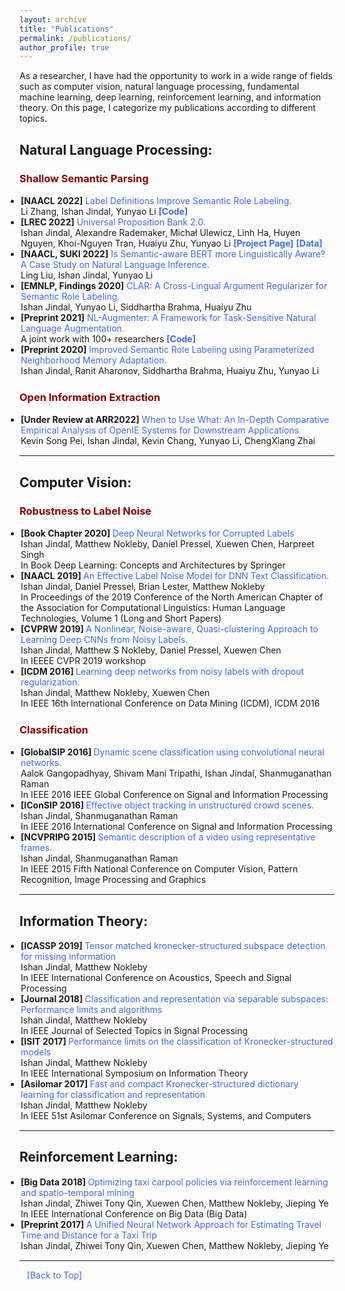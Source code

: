 ```yaml
---
layout: archive
title: "Publications"
permalink: /publications/
author_profile: true
---
```



<html>
<head>
<style>
a:link {
  color: RoyalBlue;
  background-color: transparent;
  text-decoration: none;
}

a:visited {
  color: Purple;
  background-color: transparent;
  text-decoration: none;
}

a:hover {
  color: RoyalBlue;
  background-color: transparent;
  text-decoration: underline;
}

a:active {
  color: DarkRed;
  background-color: transparent;
  text-decoration: underline;
}
</style>  
</head>  
  
<body>
  
As a researcher, I have had the opportunity to work in a wide range of fields such as computer vision, natural language processing, fundamental machine learning, deep learning, reinforcement learning, and information theory. On this page, I categorize my publications according to different topics. 
  

<h2 style="color:SteelBlue;" vspace="-60px;"><a id="nlp">Natural Language Processing:</a></h2>  
  
<h3 style="color:DarkRed;">Shallow Semantic Parsing</h3>  
<!-- <hr style="height:1px;border:none;color:#333;background-color:#333;" />  -->
  
<ul style="margin:1;padding:1">
      
  <li>  <b>[NAACL 2022]</b><a href="https://ijindal.github.io/publications#nlp" target="_blank" LINK="red"> Label Definitions Improve Semantic Role Labeling. </a>
  <br>  Li Zhang, Ishan Jindal, Yunyao Li
  <a href="https://github.com/System-T/LabelAwareSRL" target="_blank" LINK="red"><b>[Code]</b> </a> </li>
  
  <li>  <b>[LREC 2022]</b><a href="https://universalpropositions.github.io/" target="_blank" LINK="red"> Universal Proposition Bank 2.0. </a>
  <br> Ishan Jindal, Alexandre Rademaker, Michał Ulewicz, Linh Ha, Huyen Nguyen, Khoi-Nguyen Tran, Huaiyu Zhu, Yunyao Li
  <a href="https://universalpropositions.github.io/" target="_blank" LINK="red"><b>[Project Page]</b></a> 
  <a href=https://github.com/UniversalPropositions" target="_blank" LINK="red"><b>[Data]</b></a></li>
  
  <li>  <b>[NAACL, SUKI 2022]</b><a href="https://ijindal.github.io/publications#nlp" target="_blank" LINK="red"> Is Semantic-aware BERT more Linguistically Aware? A Case Study on Natural Language Inference. </a>
  <br> Ling Liu, Ishan Jindal, Yunyao Li</li>
  
  <li>  <b>[EMNLP, Findings 2020]</b><a href="https://aclanthology.org/2020.findings-emnlp.279/" target="_blank" LINK="red"> CLAR: A Cross-Lingual Argument Regularizer for Semantic Role Labeling. </a>
  <br> Ishan Jindal, Yunyao Li, Siddhartha Brahma, Huaiyu Zhu</li>
  
  <li>  <b>[Preprint 2021]</b><a href="https://arxiv.org/abs/2112.02721" target="_blank" LINK="red"> NL-Augmenter: A Framework for Task-Sensitive Natural Language Augmentation. </a>
  <br> A joint work with 100+ researchers
  <a href="https://github.com/GEM-benchmark/NL-Augmenter" target="_blank" LINK="red"><b>[Code]</b></a></li>
  
  
      
  <li>  <b>[Preprint 2020]</b><a href="https://arxiv.org/abs/2011.14459" target="_blank" LINK="red"> Improved Semantic Role Labeling using Parameterized Neighborhood Memory Adaptation. </a>
  <br> Ishan Jindal, Ranit Aharonov, Siddhartha Brahma, Huaiyu Zhu, Yunyao Li</li>
  
</ul>  
  
<h3 style="color:DarkRed;">Open Information Extraction</h3>  
<!-- <hr style="height:1px;border:none;color:#333;background-color:#333;" />  -->
  
<ul style="margin:1;padding:1">
  <li>  <b>[Under Review at ARR2022]</b><a href="https://ijindal.github.io/publications#nlp" target="_blank" LINK="red"> When to Use What: An In-Depth Comparative Empirical Analysis of OpenIE Systems for Downstream Applications </a>
  <br> Kevin Song Pei, Ishan Jindal, Kevin Chang, Yunyao Li, ChengXiang Zhai</li>
</ul>       

<hr style="color:black;"> 
   
<h2 style="color:SteelBlue;" vspace="0px;"><a id="cv">Computer Vision:</a></h2> 
  
<h3 style="color:DarkRed;">Robustness to Label Noise</h3>  
<!-- <hr style="height:1px;border:none;color:#333;background-color:#333;" />  -->
  
<ul style="margin:1;padding:1">
  
  <li>  <b>[Book Chapter 2020] </b> <a href="https://link.springer.com/chapter/10.1007/978-3-030-31756-0_7" target="_blank" LINK="red">Deep Neural Networks for Corrupted Labels </a>
  <br> Ishan Jindal, Matthew Nokleby, Daniel Pressel, Xuewen Chen, Harpreet Singh
  <br> In Book Deep Learning: Concepts and Architectures by Springer</li>  
  
  <li>  <b>[NAACL 2019] </b> <a href="https://aclanthology.org/N19-1328/" target="_blank" LINK="red">An Effective Label Noise Model for DNN Text Classification. </a>
  <br> Ishan Jindal, Daniel Pressel, Brian Lester, Matthew Nokleby
  <br> In Proceedings of the 2019 Conference of the North American Chapter of the Association for Computational Linguistics: Human Language Technologies, Volume 1 (Long and Short Papers)</li>  
  
  <li>  <b>[CVPRW 2019] </b>  <a href="https://openaccess.thecvf.com/content_CVPRW_2019/papers/Deep%20Vision%20Workshop/Jindal_A_Nonlinear_Noise-aware_Quasi-clustering_Approach_to_Learning_Deep_CNNs_from_CVPRW_2019_paper.pdf" target="_blank" LINK="red">A Nonlinear, Noise-aware, Quasi-clustering Approach to Learning Deep CNNs from Noisy Labels.</a>
  <br>  Ishan Jindal, Matthew S Nokleby, Daniel Pressel, Xuewen Chen
  <br> In IEEEE CVPR 2019 workshop </li>  
  
  <li>  <b>[ICDM 2016] </b> <a href="https://ieeexplore.ieee.org/abstract/document/7837934" target="_blank" LINK="red"> Learning deep networks from noisy labels with dropout regularization.</a>
  <br> Ishan Jindal, Matthew Nokleby, Xuewen Chen
  <br> In IEEE 16th International Conference on Data Mining (ICDM), ICDM 2016</li>  
  
</ul>    
  
  
<h3 style="color:DarkRed;">Classification</h3>  
<!-- <hr style="height:1px;border:none;color:#333;background-color:#333;" />  -->

<ul style="margin:1;padding:1">
  
  <li>  <b>[GlobalSIP 2016] </b> <a href="https://ieeexplore.ieee.org/abstract/document/7906042" target="_blank" LINK="red"> Dynamic scene classification using convolutional neural networks.</a>
  <br> Aalok Gangopadhyay, Shivam Mani Tripathi, Ishan Jindal, Shanmuganathan Raman
  <br> In IEEE 2016 IEEE Global Conference on Signal and Information Processing </li> 
       
  <li>  <b>[IConSIP 2016] </b> <a href="https://ieeexplore.ieee.org/abstract/document/7857446" target="_blank" LINK="red"> Effective object tracking in unstructured crowd scenes.</a>
  <br> Ishan Jindal, Shanmuganathan Raman
  <br> In IEEE 2016 International Conference on Signal and Information Processing</li> 
     
  <li>  <b>[NCVPRIPG 2015] </b> <a href="https://ieeexplore.ieee.org/abstract/document/7490054" target="_blank" LINK="red"> Semantic description of a video using representative frames.</a>
  <br> Ishan Jindal, Shanmuganathan Raman
  <br> In IEEE 2015 Fifth National Conference on Computer Vision, Pattern Recognition, Image Processing and Graphics</li> 
     
</ul> 
<hr style="color:black;"> 
  
<h2 style="color:SteelBlue;" vspace="0px;"><a id="it">Information Theory:</a></h2> 
<!-- <hr style="height:1px;border:none;color:#333;background-color:#333;" />  -->
  
<ul style="margin:1;padding:1">
  
  <li>  <b>[ICASSP 2019] </b> <a href="https://ieeexplore.ieee.org/abstract/document/8683804" target="_blank" LINK="red">Tensor matched kronecker-structured subspace detection for missing information </a>
  <br> Ishan Jindal, Matthew Nokleby
  <br> In IEEE International Conference on Acoustics, Speech and Signal Processing</li>  
  
  <li>  <b>[Journal 2018] </b> <a href="https://ieeexplore.ieee.org/abstract/document/8361501" target="_blank" LINK="red">Classification and representation via separable subspaces: Performance limits and algorithms </a>
  <br> Ishan Jindal, Matthew Nokleby
  <br> In IEEE Journal of Selected Topics in Signal Processing</li>  
  
  <li>  <b>[ISIT 2017] </b>  <a href="https://ieeexplore.ieee.org/abstract/document/8006879" target="_blank" LINK="red">Performance limits on the classification of Kronecker-structured models</a>
  <br>  Ishan Jindal, Matthew Nokleby
  <br> In IEEE International Symposium on Information Theory </li>  
  
  <li>  <b>[Asilomar 2017] </b> <a href="https://ieeexplore.ieee.org/abstract/document/8335166" target="_blank" LINK="red"> Fast and compact Kronecker-structured dictionary learning for classification and representation</a>
  <br> Ishan Jindal, Matthew Nokleby
  <br> In IEEE 51st Asilomar Conference on Signals, Systems, and Computers</li>  
  
</ul> 
<hr style="color:black;">

<h2 style="color:SteelBlue;" vspace="0px;"><a id="rl">Reinforcement Learning:</a></h2>
<!-- <hr style="height:1px;border:none;color:#333;background-color:#333;" />  -->

<ul style="margin:1;padding:1">
  
  <li>  <b>[Big Data 2018] </b> <a href="https://ieeexplore.ieee.org/abstract/document/8622481" target="_blank" LINK="red">Optimizing taxi carpool policies via reinforcement learning and spatio-temporal mining</a>
  <br> Ishan Jindal, Zhiwei Tony Qin, Xuewen Chen, Matthew Nokleby, Jieping Ye
  <br> In IEEE International Conference on Big Data (Big Data)</li>  
  
  <li>  <b>[Preprint 2017] </b>  <a href="https://arxiv.org/abs/1710.04350" target="_blank" LINK="red">A Unified Neural Network Approach for Estimating Travel Time and Distance for a Taxi Trip</a>
  <br>  Ishan Jindal, Zhiwei Tony Qin, Xuewen Chen, Matthew Nokleby, Jieping Ye</li>  
  
</ul>  
 
  
<hr style="color:black;">

&nbsp;&nbsp;
<a href="https://ijindal.github.io/publications">[Back to Top]</a> &nbsp;

</body>
</html>
